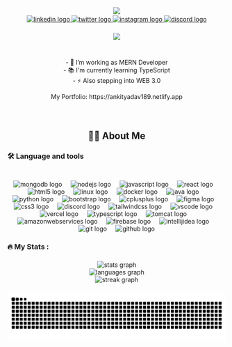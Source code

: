 <div align="center">
  <img width="800" src="https://readme-typing-svg.herokuapp.com?font=JetBrains+Mono&weight=600&size=30&duration=3000&color=2AF7B4&width=535&lines=Hi%2C+I'm+Ankit%F0%9F%91%8B;Let's+Connect!"/>
</div>

<div align="center">
  <a href="https://www.linkedin.com/in/yadavankit189/" target="_blank">
    <img src="https://raw.githubusercontent.com/maurodesouza/profile-readme-generator/master/src/assets/icons/social/linkedin/default.svg" width="37" height="25" alt="linkedin logo"  />
  </a>
  <a href="https://twitter.com/Ankit04951140" target="_blank">
    <img src="https://raw.githubusercontent.com/maurodesouza/profile-readme-generator/master/src/assets/icons/social/twitter/default.svg" width="37" height="25" alt="twitter logo"  />
  </a>
  <a href="https://www.instagram.com/humhaiankit/" target="_blank">
    <img src="https://raw.githubusercontent.com/maurodesouza/profile-readme-generator/master/src/assets/icons/social/instagram/default.svg" width="37" height="25" alt="instagram logo"  />
  </a>
  <a href="bearerop" target="_blank">
    <img src="https://raw.githubusercontent.com/maurodesouza/profile-readme-generator/master/src/assets/icons/social/discord/default.svg" width="37" height="25" alt="discord logo"  />
  </a>
</div>

###

<div align="center">
  <img src="https://visitor-badge.laobi.icu/badge?page_id=BearerOP.BearerOP&"  />
</div>

###


###

<p align="center"><br>- 🔭 I’m working as MERN Developer<br>- 📚 I'm currently learning TypeScript<br>- ⚡ Also stepping into WEB 3.0 </p>
<p align="center">My Portfolio: https://ankityadav189.netlify.app </p>

###

<br clear="both">

<h2 align="center">👩‍💻  About Me</h2>

###

<h3 align="left">🛠 Language and tools</h3>

###

<br clear="both">

<div align="center">
  <img src="https://cdn.jsdelivr.net/gh/devicons/devicon/icons/mongodb/mongodb-original.svg" height="40" alt="mongodb logo"  />
  <img width="12" />
  <img src="https://cdn.jsdelivr.net/gh/devicons/devicon/icons/nodejs/nodejs-original.svg" height="40" alt="nodejs logo"  />
  <img width="12" />
  <img src="https://cdn.jsdelivr.net/gh/devicons/devicon/icons/javascript/javascript-original.svg" height="40" alt="javascript logo"  />
  <img width="12" />
  <img src="https://cdn.jsdelivr.net/gh/devicons/devicon/icons/react/react-original.svg" height="40" alt="react logo"  />
  <img width="12" />
  <img src="https://skillicons.dev/icons?i=html" height="40" alt="html5 logo"  />
  <img width="12" />
  <img src="https://skillicons.dev/icons?i=linux" height="40" alt="linux logo"  />
  <img width="12" />
  <img src="https://skillicons.dev/icons?i=docker" height="40" alt="docker logo"  />
  <img width="12" />
  <img src="https://skillicons.dev/icons?i=java" height="40" alt="java logo"  />
  <img width="12" />
  <img src="https://skillicons.dev/icons?i=py" height="40" alt="python logo"  />
  <img width="12" />
  <img src="https://cdn.simpleicons.org/bootstrap/7952B3" height="40" alt="bootstrap logo"  />
  <img width="12" />
  <img src="https://cdn.simpleicons.org/c++/00599C" height="40" alt="cplusplus logo"  />
  <img width="12" />
  <img src="https://skillicons.dev/icons?i=figma" height="40" alt="figma logo"  />
  <img width="12" />
  <img src="https://cdn.simpleicons.org/css3/1572B6" height="40" alt="css3 logo"  />
  <img width="12" />
  <img src="https://cdn.simpleicons.org/discord/5865F2" height="40" alt="discord logo"  />
  <img width="12" />
  <img src="https://cdn.simpleicons.org/tailwindcss/06B6D4" height="40" alt="tailwindcss logo"  />
  <img width="12" />
  <img src="https://cdn.simpleicons.org/visualstudiocode/007ACC" height="40" alt="vscode logo"  />
  <img width="12" />
  <img src="https://skillicons.dev/icons?i=vercel" height="40" alt="vercel logo"  />
  <img width="12" />
  <img src="https://cdn.simpleicons.org/typescript/3178C6" height="40" alt="typescript logo"  />
  <img width="12" />
  <img src="https://cdn.simpleicons.org/apachetomcat/F8DC75" height="40" alt="tomcat logo"  />
  <img width="12" />
  <img src="https://skillicons.dev/icons?i=aws" height="40" alt="amazonwebservices logo"  />
  <img width="12" />
  <img src="https://skillicons.dev/icons?i=firebase" height="40" alt="firebase logo"  />
  <img width="12" />
  <img src="https://skillicons.dev/icons?i=idea" height="40" alt="intellijidea logo"  />
  <img width="12" />
  <img src="https://cdn.jsdelivr.net/gh/devicons/devicon/icons/git/git-original.svg" height="40" alt="git logo"  />
  <img width="12" />
  <img src="https://cdn.jsdelivr.net/gh/devicons/devicon/icons/github/github-original.svg" height="40" alt="github logo"  />
</div>

###

<h3 align="left">🔥   My Stats :</h3>

###

<div align="center">
  <img src="https://github-readme-stats.vercel.app/api?username=BearerOP&hide_title=false&hide_rank=true&show_icons=true&include_all_commits=true&count_private=true&disable_animations=false&theme=ocean_dark&locale=en&hide_border=false&order=1" height="350" alt="stats graph" /> <br>
  <img src="https://github-readme-stats.vercel.app/api/top-langs?username=BearerOP&locale=en&hide_title=false&layout=compact&card_width=320&langs_count=7&theme=dracula&hide_border=false&order=2" height="250" alt="languages graph" /> <br>
  <img src="https://streak-stats.demolab.com?user=BearerOP&locale=en&mode=daily&theme=dark&hide_border=false&border_radius=5&order=3" height="350" alt="streak graph"  />
</div>

###

<p align="left"></p>

###

###

<div align="left">
</div>

###


<img src="https://raw.githubusercontent.com/BearerOP/BearerOP/output/snake.svg" alt="Snake animation" />

###


